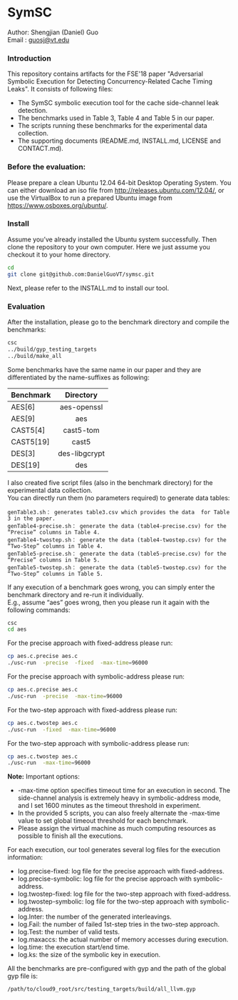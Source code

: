 # SymSC
Author: Shengjian (Daniel) Guo  
Email : guosj@vt.edu  
### Introduction
This repository contains artifacts for the FSE'18 paper "Adversarial Symbolic Execution for 
Detecting Concurrency-Related Cache Timing Leaks". It consists of following files:

* The SymSC symbolic execution tool for the cache side-channel leak detection.
* The benchmarks used in Table 3, Table 4 and Table 5 in our paper.
* The scripts running these benchmarks for the experimental data collection.
* The supporting documents (README.md, INSTALL.md, LICENSE and CONTACT.md).

### Before the evaluation: 
Please prepare a clean Ubuntu 12.04 64-bit Desktop Operating System. 
You can either download an iso file from http://releases.ubuntu.com/12.04/, or use the VirtualBox 
to run a prepared Ubuntu image from https://www.osboxes.org/ubuntu/.

### Install
Assume you’ve already installed the Ubuntu system successfully.
Then clone the repository to your own computer. Here we just assume you 
checkout it to your home directory.
``` bash
cd
git clone git@github.com:DanielGuoVT/symsc.git
``` 
Next, please refer to the INSTALL.md to install our tool.

### Evaluation
After the installation, please go to the benchmark directory and compile the benchmarks:
``` bash
csc
../build/gyp_testing_targets
../build/make_all
```

Some benchmarks have the same name in our paper and they are differentiated by the
name-suffixes as following:

| Benchmark        | Directory  |
| ------------- |:-------------:|
| AES\[6\]      | aes-openssl |
| AES\[9\]      | aes      |
|CAST5\[4\] | cast5-tom      |
|CAST5\[19\] | cast5      |
|DES\[3\] | des-libgcrypt      |
|DES\[19\] | des      |

I also created five script files (also in the benchmark directory) for the experimental data collection.  
You can directly run them (no parameters required) to generate data tables:  
```
genTable3.sh： generates table3.csv which provides the data  for Table 3 in the paper.  
genTable4-precise.sh： generate the data (table4-precise.csv) for the “Precise” columns in Table 4.  
genTable4-twostep.sh： generate the data (table4-twostep.csv) for the “Two-Step” columns in Table 4.  
genTable5-precise.sh： generate the data (table5-precise.csv) for the “Precise” columns in Table 5.  
genTable5-twostep.sh： generate the data (table5-twostep.csv) for the “Two-Step” columns in Table 5.  
```

If any execution of a benchmark goes wrong, you can simply enter the benchmark directory and re-run it individually.  
E.g., assume “aes” goes wrong, then you please run it again with the following commands: 
``` bash
csc
cd aes
```

For the precise approach with fixed-address please run:
``` bash
cp aes.c.precise aes.c
./usc-run  -precise  -fixed  -max-time=96000
```

For the precise approach with symbolic-address please run:
``` bash
cp aes.c.precise aes.c
./usc-run  -precise  -max-time=96000
```

For the two-step approach with fixed-address please run:
``` bash
cp aes.c.twostep aes.c
./usc-run  -fixed  -max-time=96000
```

For the two-step approach with symbolic-address please run:
``` bash
cp aes.c.twostep aes.c
./usc-run  -max-time=96000
```

__Note:__ 
Important options:
* -max-time option specifies timeout time for an execution in second. The side-channel analysis is extremely heavy in symbolic-address mode, and I set 1600 minutes as the timeout threshold in experiment.
* In the provided 5 scripts, you can also freely alternate the -max-time value to set global timeout threshold for each benchmark.
* Please assign the virtual machine as much computing resources as possible to finish all the executions.

For each execution, our tool generates several log files for the execution information:
* log.precise-fixed: log file for the precise approach with fixed-address.
* log.precise-symbolic: log file for the precise approach with symbolic-address.
* log.twostep-fixed: log file for the two-step approach with fixed-address.
* log.twostep-symbolic: log file for the two-step approach with symbolic-address.
* log.Inter: the number of the generated interleavings.
* log.Fail: the number of failed 1st-step tries in the two-step approach.
* log.Test: the number of valid tests.
* log.maxaccs: the actual number of memory accesses during execution.
* log.time: the execution start/end time.
* log.ks: the size of the symbolic key in execution.


All the benchmarks are pre-configured with gyp and the path of the global gyp file is:
```bash
/path/to/cloud9_root/src/testing_targets/build/all_llvm.gyp
```
